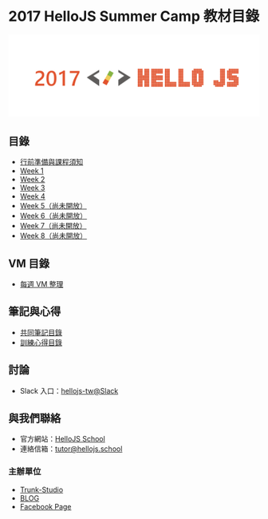 # 2017 HelloJS Summer Camp 教材目錄

![](/img/hellojs.png)

## 目錄
- [行前準備與課程須知](./preparation)
- [Week 1](./week1)
- [Week 2](./week2)
- [Week 3](./week3)
- [Week 4](./week4)
- [Week 5（尚未開放）](./#!)
- [Week 6（尚未開放）](./#!)
- [Week 7（尚未開放）](./#!)
- [Week 8（尚未開放）](./#!)

## VM 目錄
- [每週 VM 整理](./vm)

## 筆記與心得
- [共同筆記目錄](./NOTEPAD.md)
- [訓練心得目錄](./REVIEW.md)

## 討論
- Slack 入口：[hellojs-tw@Slack](https://join.slack.com/t/hellojs-tw/shared_invite/MjEyNDUyMTU4OTgzLTE0OTk4NTU5MzgtYTI5MDA1NzUxZg)

## 與我們聯絡
- 官方網站：[HelloJS School](https://hellojs.school)
- 連絡信箱：[tutor@hellojs.school](mailto:tutor@hellojs.school)

### 主辦單位
- [Trunk-Studio](https://trunk-studio.com)
- [BLOG](https://trunk-studio.com/blog)
- [Facebook Page](https://www.facebook.com/trunk.studio.tw/)